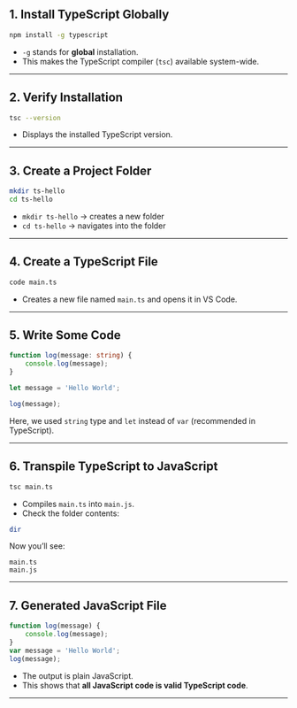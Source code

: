 
## 1. Install TypeScript Globally

```bash
npm install -g typescript
```

* `-g` stands for **global** installation.
* This makes the TypeScript compiler (`tsc`) available system-wide.

---

## 2. Verify Installation

```bash
tsc --version
```

* Displays the installed TypeScript version.

---

## 3. Create a Project Folder

```bash
mkdir ts-hello
cd ts-hello
```

* `mkdir ts-hello` → creates a new folder
* `cd ts-hello` → navigates into the folder

---


## 4. Create a TypeScript File

```bash
code main.ts
```

* Creates a new file named `main.ts` and opens it in VS Code.

---

## 5. Write Some Code

```ts
function log(message: string) {
    console.log(message);
}

let message = 'Hello World';

log(message);
```

Here, we used `string` type and `let` instead of `var` (recommended in TypeScript).

---

## 6. Transpile TypeScript to JavaScript

```bash
tsc main.ts
```

* Compiles `main.ts` into `main.js`.
* Check the folder contents:

```bash
dir
```

Now you’ll see:

```
main.ts  
main.js
```

---

## 7. Generated JavaScript File

```js
function log(message) {
    console.log(message);
}
var message = 'Hello World';
log(message);
```

* The output is plain JavaScript.
* This shows that **all JavaScript code is valid TypeScript code**.

---

